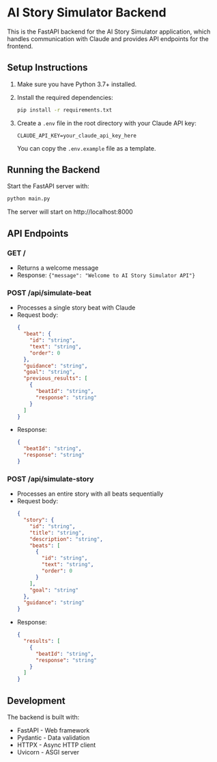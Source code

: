 # AI Story Simulator Backend

This is the FastAPI backend for the AI Story Simulator application, which handles communication with Claude and provides API endpoints for the frontend.

## Setup Instructions

1. Make sure you have Python 3.7+ installed.

2. Install the required dependencies:
   ```bash
   pip install -r requirements.txt
   ```

3. Create a `.env` file in the root directory with your Claude API key:
   ```
   CLAUDE_API_KEY=your_claude_api_key_here
   ```
   You can copy the `.env.example` file as a template.

## Running the Backend

Start the FastAPI server with:

```bash
python main.py
```

The server will start on http://localhost:8000

## API Endpoints

### GET /
- Returns a welcome message
- Response: `{"message": "Welcome to AI Story Simulator API"}`

### POST /api/simulate-beat
- Processes a single story beat with Claude
- Request body:
  ```json
  {
    "beat": {
      "id": "string",
      "text": "string",
      "order": 0
    },
    "guidance": "string",
    "goal": "string",
    "previous_results": [
      {
        "beatId": "string",
        "response": "string"
      }
    ]
  }
  ```
- Response:
  ```json
  {
    "beatId": "string",
    "response": "string"
  }
  ```

### POST /api/simulate-story
- Processes an entire story with all beats sequentially
- Request body:
  ```json
  {
    "story": {
      "id": "string",
      "title": "string",
      "description": "string",
      "beats": [
        {
          "id": "string",
          "text": "string",
          "order": 0
        }
      ],
      "goal": "string"
    },
    "guidance": "string"
  }
  ```
- Response:
  ```json
  {
    "results": [
      {
        "beatId": "string",
        "response": "string"
      }
    ]
  }
  ```

## Development

The backend is built with:
- FastAPI - Web framework
- Pydantic - Data validation
- HTTPX - Async HTTP client
- Uvicorn - ASGI server
